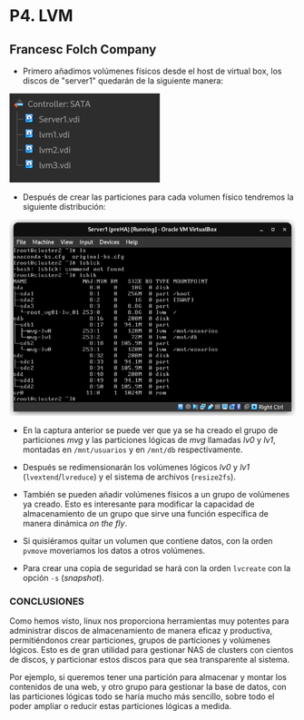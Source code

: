 # P4. LVM
## Francesc Folch Company

- Primero añadimos volúmenes físicos desde el host de virtual box, los discos de "server1" quedarán de la siguiente manera:

<img src="vbox_discos.png">

- Después de crear las particiones para cada volumen físico tendremos la siguiente distribución:

<img src="partitions.png">

- En la captura anterior se puede ver que ya se ha creado el grupo de particiones *mvg* y las particiones lógicas de *mvg* llamadas *lv0* y *lv1*, montadas en `/mnt/usuarios` y en `/mnt/db` respectivamente.

- Después se redimensionarán los volúmenes lógicos *lv0* y *lv1* (`lvextend`/`lvreduce`) y el sistema de archivos (`resize2fs`).

- También se pueden añadir volúmenes físicos a un grupo de volúmenes ya creado. Esto es interesante para modificar la capacidad de almacenamiento de un grupo que sirve una función específica de manera dinámica *on the fly*. 

- Si quisiéramos quitar un volumen que contiene datos, con la orden `pvmove` moveriamos los datos a otros volúmenes.

- Para crear una copia de seguridad se hará con la orden `lvcreate` con la opción `-s` (*snapshot*).

### CONCLUSIONES

Como hemos visto, linux nos proporciona herramientas muy potentes para administrar discos de almacenamiento de manera eficaz y productiva, permitiéndonos crear particiones, grupos de particiones y volúmenes lógicos. Esto es de gran utilidad para gestionar NAS de clusters con cientos de discos, y particionar estos discos para que sea transparente al sistema. 

Por ejemplo, si queremos tener una partición para almacenar y montar los contenidos de una web, y otro grupo para gestionar la base de datos, con las particiones lógicas todo se haría mucho más sencillo, sobre todo el poder ampliar o reducir estas particiones lógicas a medida.

